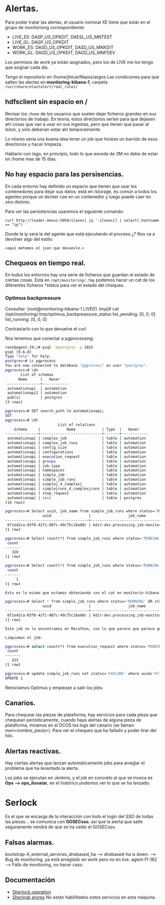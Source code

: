 # Alertas.
Para poder tratar las alertas, el usuario nominal XE tiene que estár en el grupo de monitoriong correspondiente:
* LIVE_ES: DASP_US_OPKDIT, DAESL_US_MNTEST
* LIVE_GL: DAGP_US_OPKDIT
* WORK_ES: DASD_US_OPKDIT, DASD_US_MNKDIT
* WORK_GL: DAGD_US_OPKDIT, DAGD_US_MNFDEV

Los permisos de work ya están asignados, pero los de LIVE me los tengo que asignar cada día.

Tengo el repositorio en /home/jhicar/Repos/argos
Las condiciones para que salten las alertas en **monitoring-kibana-1**, carpeta `/usr/share/elastalert/real_rules/`

## hdfsclient sin espacio en /
Revisar los `/home` de los usuarios que suelen dejar ficheros grandes en sus directorios de trabajo. En teoría, estos directorios serían para que dejasen ahí cosas que van a usar en sus ingestas, pero que tienen que pasar al Isilon, y sólo deberían estar ahí temporalmente.

Lo mismo sería una buena idea tener un job que hiciese un barrido de esos directorios y hacer limpieza.

Hablarlo con Iago, en principio, todo lo que exceda de 3M no debe de estar en /home mas de 15 días.

## No hay espacio para las persisencias.
En cada entorno hay definido un espacio que tienen que usar los contenedores para dejar sus datos: está en /storage, es común a todos los agentes porque un docker cae en un contenedor y luego puede caer en otro distinto.

Para ver las persistencias usaremos el siguiente comando:
```
curl http://leader.mesos:5050/slaves| jq '.slaves[] | select(.hostname == "ip") '
```
Donde la ip será la del agente que está ejecutando el proceso.¿?
Nos va a devolver algo del estilo:
```
<aquí metemos el json que devuevle.>
```
## Chequeos en tiempo real.

En todos los entornos hay una serie de ficheros que guardan el estado de ciertas cosas. Está en `/opt/monitoring/.tmp` podemos hacer un cat de los diferentes ficheros _*status_ para ver el estado del chequeo.

### Optimus backpressure

Consultar: [root@monitoring-kibana-1 LIVE01 .tmp]# cat /opt/monitoring/.tmp/optimus_backpreassure_status 
list_pending: [0, 0, 0]
list_running: [0, 0, 0]

Contrastarlo con lo que devuelve el curl

Nos tenemos que conectar a pgprocessing:

~~~bash
root@agent-29:/# psql -Upostgres -p 1025 
psql (9.6.8)
Type "help" for help.
postgres=# \c pgprocess
You are now connected to database "pgprocess" as user "postgres".
pgprocess=# \dn
       List of schemas
      Name      |   Owner    
----------------+------------
 automationapi  | automation
 automationapi2 | automation
 public         | postgres
(3 rows)

pgprocess=# SET search_path to automationapi;
SET
pgprocess=# \dt
                        List of relations
    Schema     |            Name            | Type  |   Owner    
---------------+----------------------------+-------+------------
 automationapi | complex_job                | table | automation
 automationapi | complex_job_runs           | table | automation
 automationapi | config_size                | table | automation
 automationapi | configurations             | table | automation
 automationapi | execution_request          | table | automation
 automationapi | groups                     | table | automation
 automationapi | job_type                   | table | automation
 automationapi | namespaces                 | table | automation
 automationapi | simple_job                 | table | automation
 automationapi | simple_job_runs            | table | automation
 automationapi | simplej_4_complexj         | table | automation
 automationapi | simplejruns_4_complexjruns | table | automation
 automationapi | stop_request               | table | automation
 automationapi | test                       | table | postgres
(14 rows)

pgprocess=# Select uuid, job_name from simple_job_runs where status='RUNNING' OR status='STARTING';
                 uuid                 |                 job_name                 
--------------------------------------+------------------------------------------
 6f1e42ca-03f8-42f1-887c-49c75c18a68c | kdit-dev.processing.job-monitoring-spark
(1 row)

pgprocess=# Select count(*) from simple_job_runs where status='PENDING';
 count 
-------
   328
(1 row)

pgprocess=# Select count(*) from simple_job_runs where status='RUNNING' OR status='STARTING';      
 count 
-------
     1
(1 row)

Esto es lo mismo que estamos obteniendo con el cat en monitorin-kibana-1.

pgprocess=# Select * from simple_job_runs where status='RUNNING' OR status='STARTING';
                 uuid                 |                 job_name                 |  metronome_run_id   | status  | tasks  |       created_at        | completed_date | created_by |       updated_at        
--------------------------------------+------------------------------------------+---------------------+---------+--------+-------------------------+----------------+------------+-------------------------
 6f1e42ca-03f8-42f1-887c-49c75c18a68c | kdit-dev.processing.job-monitoring-spark | 201812140804185zZOd | RUNNING | List() | 2018-12-14 08:04:13.065 |                |            | 2018-12-14 08:04:18.148
(1 row)

Este job no lo encontramos en Marathon, con lo que parece que parece que ha habido algń problema y este job ha desaparecido pero no en la bd.

Limpiamos el job: 

pgprocess=# select count(*) from execution_request where status='PENDING';
 count 
-------
   323
(1 row)

pgprocess=# update simple_job_runs set status='FAILURE' where uuid='6f1e42ca-03f8-42f1-887c-49c75c18a68c';
UPDATE 1
~~~

Reiniciamos Optimus y empiezan a salir los jobs.

## Canarios.
Para chequear las piezas de plataforma, hay servicios para cada pieza que chequean periódicamente, cuando haya alertas de alguna pieza de plataforma, miramos en el DCOS los logs del canario (se llaman _mon<nombre_pieza>_). Para ver el chequeo que ha fallado y poder tirar del hilo.

## Alertas reactivas.
Hay ciertas alertas que lanzan automáticamente jobs para arreglar el problema que ha levantado la alerta.

Los jobs se ejecutan en Jenkins, y el job en concreto al que se invoca es **Ops --> ops_iluvatar**, en el histórico podemos ver lo que se ha lanzado.

# Serlock
Es el que se encarga de la interacción con todo el login del SSO de todas las piezas... se comunica con **GOSECsso**, así que la alerta que salte seguramente vendrá de que se ha caído el GOSECsso.

## Falsas alarmas.
bootstrap-X_external_services_dnsbased_ha --> dnsbased-ha is down. --> Bug de monitoring, ya está arreglado en work pero no en live.
agent-f1-182 --> Fallo de monitoring, no hacer caso.

## Documentación
* [Sherlock operation](https://datiobd.atlassian.net/wiki/spaces/MON/pages/1026293793/sherlock+operation?focusedCommentId=1049886724#comment-1049886724)
* [Sherlogk erores](https://datiobd.atlassian.net/wiki/spaces/CPPR/pages/653525087/Sherlock+Errores)
No están hablilitados estos servicios en esta máquina.


